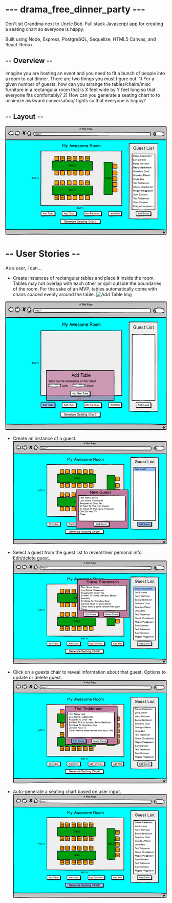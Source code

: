 # --- drama_free_dinner_party --- #

Don't sit Grandma next to Uncle Bob. Full stack Javascript app for creating a seating chart so everyone is happy. 

Built using Node, Express, PostgreSQL, Sequelize, HTML5 Canvas, and React-Redux.

## -- Overview -- ##

Imagine you are hosting an event and you need to fit a bunch of people into a room to eat dinner. There are two things you must figure out. 1) For a given number of guests, how can you arrange the tables/chairs/misc furniture in a rectangular room that is X feet wide by Y feet long so that everyone fits comfortably? 2) How can you generate a seating chart to to minimize awkward conversation/ fights so that everyone is happy? 

## -- Layout -- ##
![layout img](https://raw.githubusercontent.com/jffhtchr/drama_free_dinner_party/master/images/SeatingChart.png)

# -- User Stories -- #

As a user, I can…

- Create instances of rectangular tables and place it inside the room. Tables may not overlap with each other or spill outside the boundaries of the room. For the sake of an MVP, tables automatically come with chairs spaced evenly around the table.
![Add Table Img](https://raw.https://raw.githubusercontent.com/jffhtchr/drama_free_dinner_party/master/images/AddTable.png.com/jffhtchr/drama_free_dinner_party/master/images/AddTable.png)
<img src="https://raw.githubusercontent.com/jffhtchr/drama_free_dinner_party/master/images/AddTable.png" alt="Add Img Table"  height="400">



- Create an instance of a guest.
![Create Guest Img](https://raw.githubusercontent.com/jffhtchr/drama_free_dinner_party/master/images/CreateGuest.png)

- Select a guest from the guest list to reveal their personal info. Edit/delete guest.
![Edit Guest Img](https://raw.githubusercontent.com/jffhtchr/drama_free_dinner_party/master/images/EditGuest.png)

- Click on a guests chair to reveal information about that guest. Options to update or delete guest.
![Click Guest Chair Img](https://raw.githubusercontent.com/jffhtchr/drama_free_dinner_party/master/images/ClickGuestChair.png)

 
- Auto-generate a seating chart based on user input.
![Create Seating Chart Img](https://raw.githubusercontent.com/jffhtchr/drama_free_dinner_party/master/images/CreateSeatingChart.png)

